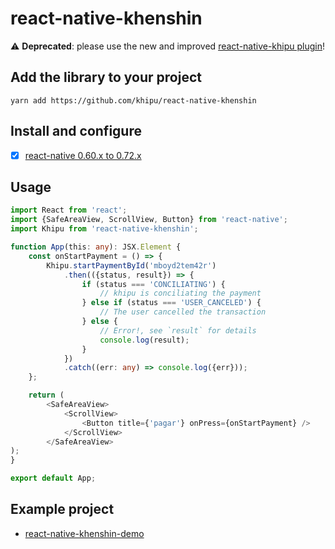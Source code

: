 # react-native-khenshin

:warning: **Deprecated**: please use the new and improved [react-native-khipu plugin](https://www.npmjs.com/package/react-native-khipu)!

## Add the library to your project

    yarn add https://github.com/khipu/react-native-khenshin

## Install and configure

- [x] [react-native 0.60.x to 0.72.x](docs/INSTALL.0.60.x--0.72.x.md)

## Usage

```typescript
import React from 'react';
import {SafeAreaView, ScrollView, Button} from 'react-native';
import Khipu from 'react-native-khenshin';

function App(this: any): JSX.Element {
    const onStartPayment = () => {
        Khipu.startPaymentById('mboyd2tem42r')
            .then(({status, result}) => {
                if (status === 'CONCILIATING') {
                    // khipu is conciliating the payment
                } else if (status === 'USER_CANCELED') {
                    // The user cancelled the transaction
                } else {
                    // Error!, see `result` for details
                    console.log(result);
                }
            })
            .catch((err: any) => console.log({err}));
    };

    return (
        <SafeAreaView>
            <ScrollView>
                <Button title={'pagar'} onPress={onStartPayment} />
            </ScrollView>
        </SafeAreaView>
);
}

export default App;

```
## Example project

- [react-native-khenshin-demo](https://github.com/khipu/react-native-khenshin-demo)
